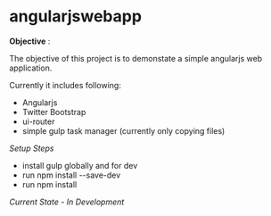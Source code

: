 # angularjswebapp

**Objective** :

The objective of this project is to demonstate a simple angularjs web application. 

Currently it includes following:
- Angularjs
- Twitter Bootstrap
- ui-router
- simple gulp task manager (currently only copying files)

*Setup Steps*
- install gulp globally and for dev
- run npm install --save-dev
- run npm install


<more to follow>

*Current State - In Development* 
